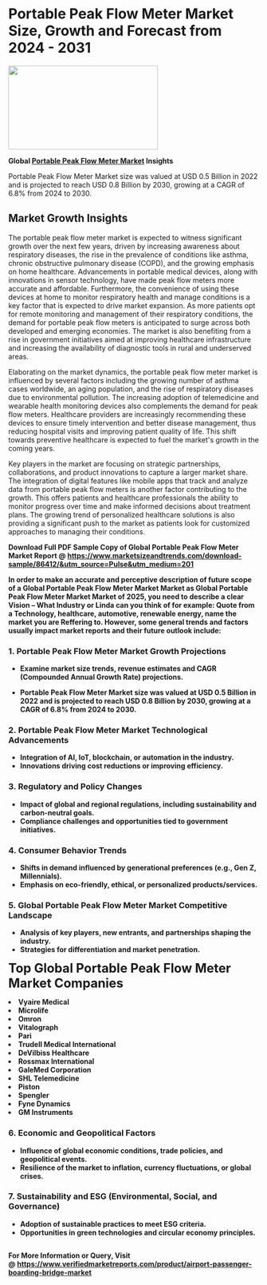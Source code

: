 <H1>Portable Peak Flow Meter Market Size, Growth and Forecast from 2024 - 2031</H1><img class="aligncenter size-medium wp-image-584254" src="https://thirdeyenews.in/wp-content/uploads/2024/09/Global-Market-Research-300x168.jpeg" alt="" width="300" height="168" /><p><strong>Global&nbsp;<a href="https://www.marketsizeandtrends.com/download-sample/86412/&amp;utm_source=Pulse&amp;utm_medium=201">Portable Peak Flow Meter Market</a> Insights</strong></p><p>Portable Peak Flow Meter Market size was valued at USD 0.5 Billion in 2022 and is projected to reach USD 0.8 Billion by 2030, growing at a CAGR of 6.8% from 2024 to 2030.</p><p><h2>Market Growth Insights</h2> <p>The portable peak flow meter market is expected to witness significant growth over the next few years, driven by increasing awareness about respiratory diseases, the rise in the prevalence of conditions like asthma, chronic obstructive pulmonary disease (COPD), and the growing emphasis on home healthcare. Advancements in portable medical devices, along with innovations in sensor technology, have made peak flow meters more accurate and affordable. Furthermore, the convenience of using these devices at home to monitor respiratory health and manage conditions is a key factor that is expected to drive market expansion. As more patients opt for remote monitoring and management of their respiratory conditions, the demand for portable peak flow meters is anticipated to surge across both developed and emerging economies. The market is also benefiting from a rise in government initiatives aimed at improving healthcare infrastructure and increasing the availability of diagnostic tools in rural and underserved areas.</p> <p><strong></strong></p> <p>Elaborating on the market dynamics, the portable peak flow meter market is influenced by several factors including the growing number of asthma cases worldwide, an aging population, and the rise of respiratory diseases due to environmental pollution. The increasing adoption of telemedicine and wearable health monitoring devices also complements the demand for peak flow meters. Healthcare providers are increasingly recommending these devices to ensure timely intervention and better disease management, thus reducing hospital visits and improving patient quality of life. This shift towards preventive healthcare is expected to fuel the market's growth in the coming years.</p> <p>Key players in the market are focusing on strategic partnerships, collaborations, and product innovations to capture a larger market share. The integration of digital features like mobile apps that track and analyze data from portable peak flow meters is another factor contributing to the growth. This offers patients and healthcare professionals the ability to monitor progress over time and make informed decisions about treatment plans. The growing trend of personalized healthcare solutions is also providing a significant push to the market as patients look for customized approaches to managing their conditions.</p> <p><strong></p><p><span class=""><strong>Download Full PDF Sample Copy of Global Portable Peak Flow Meter Market Report</strong> @ <a href="https://www.marketsizeandtrends.com/download-sample/86412/&amp;utm_source=Pulse&amp;utm_medium=201" target="_blank">https://www.marketsizeandtrends.com/download-sample/86412/&amp;utm_source=Pulse&amp;utm_medium=201</a></span></p><p>In order to make an accurate and perceptive description of future scope of a Global&nbsp;Portable Peak Flow Meter Market Market as Global&nbsp;Portable Peak Flow Meter Market Market of 2025, you need to describe a clear Vision &ndash; What Industry or Linda can you think of for example: Quote from a Technology, healthcare, automotive, renewable energy, name the market you are Reffering to. However, some general trends and factors usually impact market reports and their future outlook include:</p><h3>1.&nbsp;<strong>Portable Peak Flow Meter Market Growth Projections</strong></h3><ul><li>Examine market size trends, revenue estimates and CAGR (Compounded Annual Growth Rate) projections.</li><li><p>Portable Peak Flow Meter Market size was valued at USD 0.5 Billion in 2022 and is projected to reach USD 0.8 Billion by 2030, growing at a CAGR of 6.8% from 2024 to 2030.</p></li></ul><h3>2.&nbsp;<strong>Portable Peak Flow Meter Market Technological Advancements</strong></h3><ul><li>Integration of AI, IoT, blockchain, or automation in the industry.</li><li>Innovations driving cost reductions or improving efficiency.</li></ul><h3>3.&nbsp;<strong>Regulatory and Policy Changes</strong></h3><ul><li>Impact of global and regional regulations, including sustainability and carbon-neutral goals.</li><li>Compliance challenges and opportunities tied to government initiatives.</li></ul><h3>4.&nbsp;<strong>Consumer Behavior Trends</strong></h3><ul><li>Shifts in demand influenced by generational preferences (e.g., Gen Z, Millennials).</li><li>Emphasis on eco-friendly, ethical, or personalized products/services.</li></ul><h3>5.&nbsp;<strong>Global Portable Peak Flow Meter Market Competitive Landscape</strong></h3><ul><li>Analysis of key players, new entrants, and partnerships shaping the industry.</li><li>Strategies for differentiation and market penetration.</li></ul><p data-pm-slice="1 1 []"><span style="color: inherit; font-family: inherit; font-size: 25px;">Top Global Portable Peak Flow Meter Market Companies</span></p><div class="" data-test-id=""><p><li>Vyaire Medical</li><li> Microlife</li><li> Omron</li><li> Vitalograph</li><li> Pari</li><li> Trudell Medical International</li><li> DeVilbiss Healthcare</li><li> Rossmax International</li><li> GaleMed Corporation</li><li> SHL Telemedicine</li><li> Piston</li><li> Spengler</li><li> Fyne Dynamics</li><li> GM Instruments</li></p></div><h3>6.&nbsp;<strong>Economic and Geopolitical Factors</strong></h3><ul><li>Influence of global economic conditions, trade policies, and geopolitical events.</li><li>Resilience of the market to inflation, currency fluctuations, or global crises.</li></ul><h3>7.&nbsp;<strong>Sustainability and ESG (Environmental, Social, and Governance)</strong></h3><ul><li>Adoption of sustainable practices to meet ESG criteria.</li><li>Opportunities in green technologies and circular economy principles.</li></ul><h2><strong style="font-size: 14px;">For More Information or Query, Visit @&nbsp;</strong><a style="background-color: #ffffff; font-size: 14px;" href="https://www.marketsizeandtrends.com/report/portable-peak-flow-meter-market/" target="_blank">https://www.verifiedmarketreports.com/product/airport-passenger-boarding-bridge-market</a></h2>
